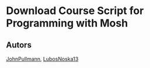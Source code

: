 # Download Course Script for Programming with Mosh

## Autors
[JohnPullmann](https://github.com/JohnPullmann),
[LubosNoska13](https://github.com/LubosNoska13)